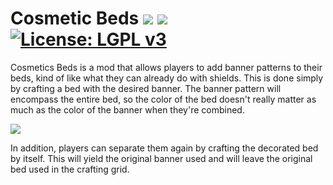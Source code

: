 # Cosmetic Beds [![](http://cf.way2muchnoise.eu/versions/cosmetic-beds.svg)](https://minecraft.curseforge.com/projects/cosmetic-beds) [![](http://cf.way2muchnoise.eu/short_cosmetic-beds_downloads.svg)](https://minecraft.curseforge.com/projects/cosmetic-beds/files) [![License: LGPL v3](https://img.shields.io/badge/License-LGPL%20v3-blue.svg)](https://www.gnu.org/licenses/lgpl-3.0)

Cosmetics Beds is a mod that allows players to add banner patterns to their beds, kind of like what they can already do with shields. This is done simply by crafting a bed with the desired banner. The banner pattern will encompass the entire bed, so the color of the bed doesn't really matter as much as the color of the banner when they're combined.

![](https://i.postimg.cc/TYrYYjbM/bedshot.png)

In addition, players can separate them again by crafting the decorated bed by itself. This will yield the original banner used and will leave the original bed used in the crafting grid.
